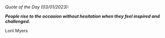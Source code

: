 *Quote of the Day (03/01/2023):*

_**People rise to the occasion without hesitation when they feel inspired and challenged.**_

Lorii Myers
